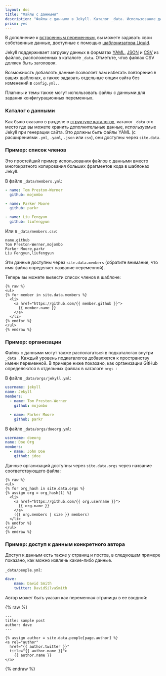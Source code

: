 ```yaml
---
layout: doc
title: "Файлы с данными"
description: "Файлы с данными в Jekyll. Каталог _data. Использование данных через переменные."
prism: yes
---
```

В дополнение к [встроенным переменным](/documentation/12_variables.html), вы можете задавать свои собственные данные, доступные с помощью [шаблонизатора Liquid](https://github.com/shopify/liquid/wiki/liquid-for-designers).

Jekyll поддерживает загрузку данных в форматах [ YAML](http://yaml.org/), [JSON](http://www.json.org/) и [CSV](https://en.wikipedia.org/wiki/Comma-separated_values) из файлов, расположенных в каталоге `_data`. Отметьте, чтов файлах CSV должен быть заголовок.

Возможность добавлять данные позволяет вам избегать повторения в ваших шаблонах, а также задавать отдельные опции сайта без изменений в `config.yml.`.

Плагины и темы также могут использовать файлы с данными для задания конфигурационных переменных.

### Каталог с данными

Как было сказано в разделе о [структуре каталогов](/documentation/05_directory_structure.html), каталог `_data` это место где вы можете хранить дополнительные данные, используемые Jekyll при генерации сайта. Это должны быть файлы  YAML (с расширениями `.yml`, `.yaml`, `.json` или `csv`), они доступны через `site.data`.

### Пример: список членов

Это простейший пример использования файлов с данными вместо многократного копирования больших фрагментов кода в шаблонах Jekyll.

В файле `_data/members.yml`:

```yaml
- name: Tom Preston-Werner
  github: mojombo

- name: Parker Moore
  github: parkr

- name: Liu Fengyun
  github: liufengyun
```

Или в `_data/members.csv`:

```markup
name,github
Tom Preston-Werner,mojombo
Parker Moore,parkr
Liu Fengyun,liufengyun
```

Эти данные доступны через `site.data.members`  (обратите внимание, что имя файла определяет название переменной).

Теперь вы можете вывести список членов в шаблоне:

```liquid
{% raw %}
<ul>
{% for member in site.data.members %}
  <li>
    <a href="https://github.com/{{ member.github }}">
      {{ member.name }}
    </a>
  </li>
{% endfor %}
</ul>
{% endraw %}
```

### Пример: организации

Файлы с данными могут также располагаться в подкаталогах внутри `_data `. Каждый уровень подкаталогов добавляется к пространству имени переменной. В примере ниже показано, как организации GitHub определяются в отдельных файлах в каталоге `orgs `:

В файле `_data/orgs/jekyll.yml`:

```yaml
username: jekyll
name: Jekyll
members:
  - name: Tom Preston-Werner
    github: mojombo

  - name: Parker Moore
    github: parkr
```

В файле `_data/orgs/doeorg.yml`:

```yaml
username: doeorg
name: Doe Org
members:
  - name: John Doe
    github: jdoe
```

Данные организаций доступны через `site.data.orgs` через название соответствующего файла:

```liquid
{% raw %}
<ul>
{% for org_hash in site.data.orgs %}
{% assign org = org_hash[1] %}
  <li>
    <a href="https://github.com/{{ org.username }}">
      {{ org.name }}
    </a>
    ({{ org.members | size }} members)
  </li>
{% endfor %}
</ul>
{% endraw %}
```

### Пример: доступ к данным конкретного автора

Доступ к данным есть также у страниц и постов, в следующем примере показано, как можно извлечь какие-либо данные.

`_data/people.yml`:

```yaml
dave:
    name: David Smith
    twitter: DavidSilvaSmith 
```

Автор может быть указан как переменная страницы в ее вводной:

{% raw %}
```liquid
---
title: sample post
author: dave
---

{% assign author = site.data.people[page.author] %}
<a rel="author"
  href="{{ author.twitter }}"
  title="{{ author.name }}">
    {{ author.name }}
</a>
```
{% endraw %}
